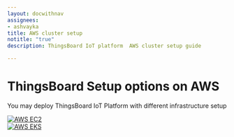 ```yaml
---
layout: docwithnav
assignees:
- ashvayka
title: AWS cluster setup
notitle: "true"
description: ThingsBoard IoT platform  AWS cluster setup guide

---
```


<div class="installation-options">
    <div class="install-options-header">
       <div class="install-options-hero">
          <div class="container">
            <div class="install-options-hero-content">
                <h1>ThingsBoard Setup options on AWS</h1>
                <div class="install-options-description">
                    <p>
                        You may deploy ThingsBoard IoT Platform with different infrastructure setup
                    </p>
                </div>
            </div>            
            <div class="deployment-container one-line-deployment-container">
                <div class="deployment-div">
                    <div class="container">
                        <div class="deployment-section deployment-on-premise active" id="onPremise">
                           <div class="deployment-cards">
                                <div class="deployment-cards-container">
                                    <div class="deployment-card-block">
                                       <a href="/docs/user-guide/install/cluster/aws-self-hosted-setup/">
                                           <span>
                                               <div class="deployment-logo">
                                                   <img width="" src="https://img.thingsboard.io/install/cloud/amazon_ec2.svg" title="Self-hosted setup using AWS EC2 instance" alt="AWS EC2">
                                                </div>
                                           </span>
                                       </a>
                                   </div>
                                   <div class="deployment-card-block">
                                       <a href="/docs/user-guide/install/cluster/aws-eks-setup/">
                                           <span>
                                               <div class="deployment-logo">
                                                   <img width="" src="https://img.thingsboard.io/install/cloud/eks.svg" title="ThingsBoard setup with Kubernetes on AWS EKS" alt="AWS EKS">
                                                </div>
                                           </span>
                                       </a>
                                   </div>
                              </div>                     
                            </div>                        
                        </div>
                    </div>
                </div>    
            </div>
          </div>
       </div>
    </div>
</div>
